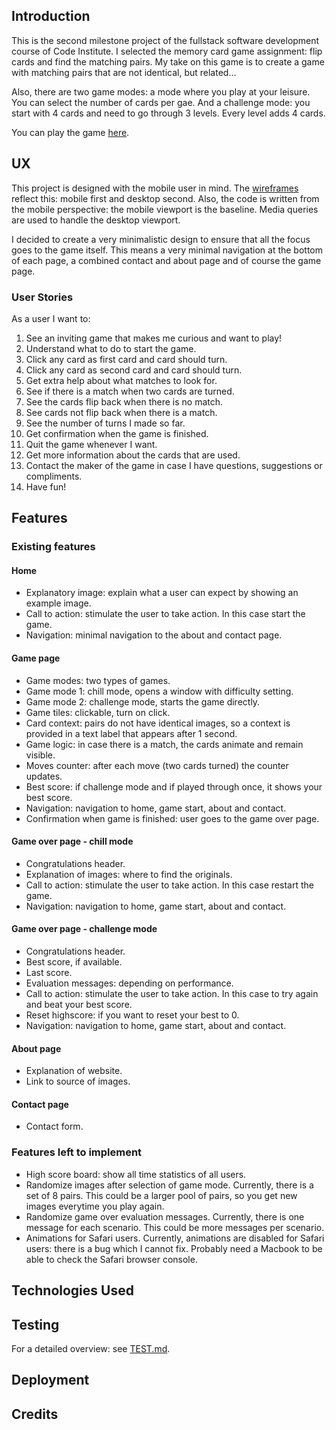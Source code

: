## Introduction
This is the second milestone project of the fullstack software development course of Code Institute. I selected the memory card game assignment: flip cards and find the matching pairs. My take on this game is to create a game with matching pairs that are not identical, but related...

Also, there are two game modes: a mode where you play at your leisure. You can select the number of cards per gae. And a challenge mode: you start with 4 cards and need to go through 3 levels. Every level adds 4 cards.

You can play the game [here](https://chiefchingu.github.io/milestone-two-memory-card-game/).

## UX
This project is designed with the mobile user in mind. The [wireframes](#) reflect this: mobile first and desktop second. Also, the code is written from the mobile perspective: the mobile viewport is the baseline. Media queries are used to handle the desktop viewport.

I decided to create a very minimalistic design to ensure that all the focus goes to the game itself. This means a very minimal navigation at the bottom of each page, a combined contact and about page and of course the game page.

### User Stories
As a user I want to:

1. See an inviting game that makes me curious and want to play!
2. Understand what to do to start the game.
3. Click any card as first card and card should turn.
4. Click any card as second card and card should turn.
5. Get extra help about what matches to look for.
6. See if there is a match when two cards are turned.
7. See the cards flip back when there is no match.
8. See cards not flip back when there is a match.
9. See the number of turns I made so far.
10. Get confirmation when the game is finished.
11. Quit the game whenever I want.
12. Get more information about the cards that are used.
13. Contact the maker of the game in case I have questions, suggestions or compliments.
14. Have fun!

## Features
### Existing features
#### Home
- Explanatory image: explain what a user can expect by showing an example image.
- Call to action: stimulate the user to take action. In this case start the game.
- Navigation: minimal navigation to the about and contact page.

#### Game page
- Game modes: two types of games.
- Game mode 1: chill mode, opens a window with difficulty setting.
- Game mode 2: challenge mode, starts the game directly.
- Game tiles: clickable, turn on click.
- Card context: pairs do not have identical images, so a context is provided in a text label that appears after 1 second.
- Game logic: in case there is a match, the cards animate and remain visible.
- Moves counter: after each move (two cards turned) the counter updates.
- Best score: if challenge mode and if played through once, it shows your best score.
- Navigation: navigation to home, game start, about and contact.
- Confirmation when game is finished: user goes to the game over page.

#### Game over page - chill mode
- Congratulations header.
- Explanation of images: where to find the originals.
- Call to action: stimulate the user to take action. In this case restart the game.
- Navigation: navigation to home, game start, about and contact.

#### Game over page - challenge mode
- Congratulations header.
- Best score, if available.
- Last score.
- Evaluation messages: depending on performance.
- Call to action: stimulate the user to take action. In this case to try again and beat your best score.
- Reset highscore: if you want to reset your best to 0.
- Navigation: navigation to home, game start, about and contact.

#### About page
- Explanation of website.
- Link to source of images.

#### Contact page
- Contact form.

### Features left to implement
- High score board: show all time statistics of all users.
- Randomize images after selection of game mode. Currently, there is a set of 8 pairs. This could be a larger pool of pairs, so you get new images everytime you play again.
- Randomize game over evaluation messages. Currently, there is one message for each scenario. This could be more messages per scenario.
- Animations for Safari users. Currently, animations are disabled for Safari users: there is a bug which I cannot fix. Probably need a Macbook to be able to check the Safari browser console.

## Technologies Used

## Testing
For a detailed overview: see [TEST.md](https://github.com/ChiefChingu/milestone-two-memory-card-game/blob/master/TEST.md).

## Deployment

## Credits
